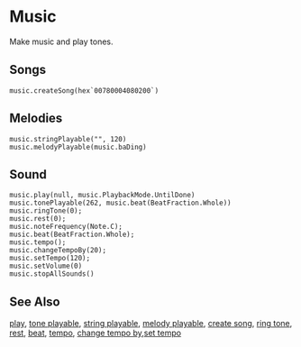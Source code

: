 # Music

Make music and play tones.

## Songs

```cards
music.createSong(hex`00780004080200`)
```

## Melodies

```cards
music.stringPlayable("", 120)
music.melodyPlayable(music.baDing)
```

## Sound

```cards
music.play(null, music.PlaybackMode.UntilDone)
music.tonePlayable(262, music.beat(BeatFraction.Whole))
music.ringTone(0);
music.rest(0);
music.noteFrequency(Note.C);
music.beat(BeatFraction.Whole);
music.tempo();
music.changeTempoBy(20);
music.setTempo(120);
music.setVolume(0)
music.stopAllSounds()
```

## See Also

[play](/reference/music/play), [tone playable](/reference/music/tone-playable),
[string playable](/reference/music/string-playable), [melody playable](/reference/music/melody-playable), [create song](/reference/music/create-song),
[ring tone](/reference/music/ring-tone), [rest](/reference/music/rest),
[beat](/reference/music/beat), [tempo](/reference/music/tempo),
[change tempo by](/reference/music/change-tempo-by),[set tempo](/reference/music/set-tempo)
